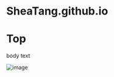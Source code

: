 # SheaTang.github.io
Top
===
body text

![image](https://user-images.githubusercontent.com/101611557/168503274-5c641e0b-53d8-4379-8dbe-c328d141946a.png)
